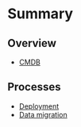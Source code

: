# Summary

## Overview

* [CMDB](README.md)

## Processes

* [Deployment](deployment.md)
* [Data migration](data-migration.md)

